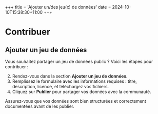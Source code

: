 +++
title = 'Ajouter un/des jeu(x) de données'
date = 2024-10-10T15:38:30+11:00
+++
# Contribuer

## Ajouter un jeu de données

Vous souhaitez partager un jeu de données public ? Voici les étapes pour contribuer :

2. Rendez-vous dans la section **Ajouter un jeu de données**.
3. Remplissez le formulaire avec les informations requises : titre, description, licence, et téléchargez vos fichiers.
4. Cliquez sur **Publier** pour partager vos données avec la communauté.

Assurez-vous que vos données sont bien structurées et correctement documentées avant de les publier.
